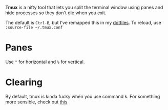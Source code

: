 **Tmux** is a nifty tool that lets you split the terminal window using panes and hide processes so they don't die when you exit.

The default is `Ctrl-B`, but I've remapped this in my [dotfiles](https://github.com/ashwinreddy/dotfiles/blob/master/.tmux.conf#L1). To reload, use `:source-file ~/.tmux.conf`

# Panes

Use `"` for horizontal and `%` for vertical.

# Clearing

By default, tmux is kinda fucky when you use command k. For something more sensible, check out [this](https://superuser.com/questions/611373/with-tmux-on-osx-how-can-i-make-commandk-clear-more-gracefully)